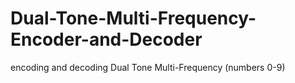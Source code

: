 # Dual-Tone-Multi-Frequency-Encoder-and-Decoder

encoding and decoding Dual Tone Multi-Frequency (numbers 0-9)

